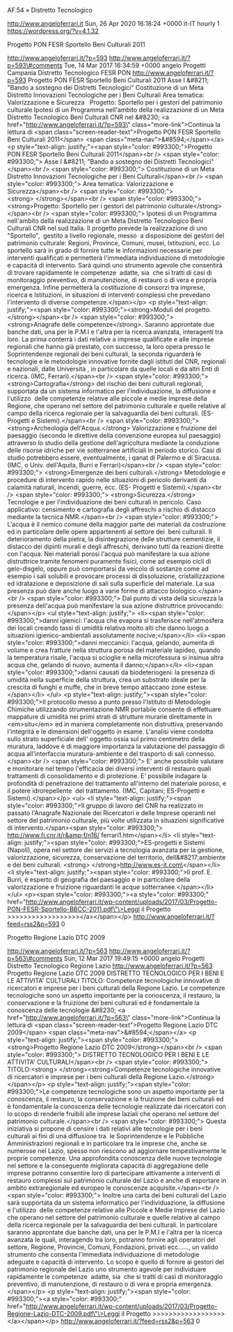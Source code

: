 AF.54 » Distretto Tecnologico

http://www.angeloferrari.it Sun, 26 Apr 2020 16:18:24 +0000 it-IT hourly 1 https://wordpress.org/?v=4.1.32

Progetto PON FESR Sportello Beni Culturali 2011

http://www.angeloferrari.it/?p=593 http://www.angeloferrari.it/?p=593\#comments Tue, 14 Mar 2017 16:34:59 +0000 angelo Progetti Campania Distretto Tecnologico FESR PON http://www.angeloferrari.it/?p=593 Progetto PON FESR Sportello Beni Culturali 2011 Asse I &\#8211; "Bando a sostegno dei Distretti Tecnologici" Costituzione di un Meta Distretto Innovazioni Tecnologiche per i Beni Culturali Area tematica: Valorizzazione e Sicurezza   Progetto: Sportello per i gestori del patrimonio culturale Ipotesi di un Programma nell'ambito della realizzazione di un Meta Distretto Tecnologico Beni Culturali CNR nel &\#8230; \<a href=\"http://www.angeloferrari.it/?p=593\" class=\"more-link\"\>Continua la lettura di \<span class=\"screen-reader-text\"\>Progetto PON FESR Sportello Beni Culturali 2011\</span\> \<span class=\"meta-nav\"\>&\#8594;\</span\>\</a\> \<p style=\"text-align: justify;\"\>\<span style=\"color: \#993300;\"\>Progetto PON FESR Sportello Beni Culturali 2011\</span\>\<br /\> \<span style=\"color: \#993300;\"\> Asse I &\#8211; "Bando a sostegno dei Distretti Tecnologici"\</span\>\<br /\> \<span style=\"color: \#993300;\"\> Costituzione di un Meta Distretto Innovazioni Tecnologiche per i Beni Culturali\</span\>\<br /\> \<span style=\"color: \#993300;\"\> Area tematica: Valorizzazione e Sicurezza\</span\>\<br /\> \<span style=\"color: \#993300;\"\> \<strong\> \</strong\>\</span\>\<br /\> \<span style=\"color: \#993300;\"\> \<strong\>Progetto: Sportello per i gestori del patrimonio culturale\</strong\>\</span\>\<br /\> \<span style=\"color: \#993300;\"\> Ipotesi di un Programma nell'ambito della realizzazione di un Meta Distretto Tecnologico Beni Culturali CNR nel sud Italia. Il progetto prevede la realizzazione di uno "Sportello",  gestito a livello regionale, messo  a disposizione dei gestori del patrimonio culturale: Regioni, Province, Comuni, musei, Istituzioni, ecc. Lo sportello sarà in grado di fornire tutte le informazioni necessarie per interventi qualificati e permetterà l'immediata individuazione di metodologie e capacità di intervento. Sarà quindi uno strumento agevole che consentirà di trovare rapidamente le competenze  adatte, sia  che si tratti di casi di monitoraggio preventivo, di manutenzione, di restauro o di vera e propria emergenza. Infine permetterà la costituzione di consorzi tra imprese, ricerca e Istituzioni, in situazioni di interventi complessi che prevedano l'intervento di diverse competenze.\</span\>\</p\> \<p style=\"text-align: justify;\"\>\<span style=\"color: \#993300;\"\>\<strong\>Moduli del progetto.\</strong\>\</span\>\<br /\> \<span style=\"color: \#993300;\"\> \<strong\>Anagrafe delle competenze\</strong\>. Saranno approntate due banche dati, una per le P.M.I e l'altra per la ricerca avanzata, interagenti tra loro. La prima conterrà i dati relative a imprese qualificate e alle imprese regionali che hanno già prestato, con successo, la loro opera presso le Soprintendenze regionali dei beni culturali, la seconda riguarderà le tecnologie e le metodologie innovative fornite dagli istituti del CNR, regionali e nazionali, dalle Università , in particolare da quelle locali e da altri Enti di ricerca. (IMC, Ferrari).\</span\>\<br /\> \<span style=\"color: \#993300;\"\> \<strong\>Cartografia\</strong\> del rischio dei beni culturali regionali, supportata da un sistema informatico per l'individuazione, la diffusione e l'utilizzo  delle competenze relative alle piccole e medie imprese della Regione, che operano nel settore del patrimonio culturale e quelle relative al campo della ricerca regionale per la salvaguardia dei beni culturali. (ES-Progetti e Sistemi).\</span\>\<br /\> \<span style=\"color: \#993300;\"\> \<strong\>Archeologia dell'Acqua.\</strong\> Valorizzazione e fruizione del paesaggio (secondo le direttive della convenzione europea sul paesaggio) attraverso lo studio della gestione dell'agricoltura mediante la conduzione delle risorse idriche per vie sotterranee artificiali in periodo storico. Casi di studio potrebbero essere, eventualmente, i qanat di Palermo e di Siracusa. (IMC, o Univ. dell'Aquila, Burri e Ferrari)\</span\>\<br /\> \<span style=\"color: \#993300;\"\> \<strong\>Emergenze dei beni culturali.\</strong\> Metodologie e procedure di intervento rapido nelle situazioni di pericolo derivanti da calamità naturali, incendi, guerre, ecc. (ES- Progetti e Sistemi).\</span\>\<br /\> \<span style=\"color: \#993300;\"\> \<strong\>Sicurezza.\</strong\> Tecnologie e per l'individuazione dei beni culturali in pericolo. Caso applicativo: censimento e cartografia degli affreschi a rischio di distacco mediante la tecnica NMR.\</span\>\<br /\> \<span style=\"color: \#993300;\"\> L'acqua è il nemico comune della maggior parte dei materiali da costruzione ed in particolare delle opere appartenenti al settore dei  beni culturali. Il deterioramento della pietra, la disintegrazione delle strutture cementizie, il distacco dei dipinti murali e degli affreschi, derivano tutti da reazioni dirette con l'acqua. Nei materiali porosi l'acqua può manifestare la sua azione distruttrice tramite fenomeni puramente fisici, come ad esempio cicli di gelo-disgelo, oppure può comportarsi da veicolo di sostanze come ad esempio i sali solubili e provocare processi di dissoluzione, cristallizzazione ed idratazione e deposizione di sali sulla superficie del materiale. La sua presenza può dare anche luogo a varie forme di attacco biologico.\</span\>\<br /\> \<span style=\"color: \#993300;\"\> Dal punto di vista della sicurezza la presenza dell'acqua può manifestare la sua azione distruttrice provocando:\</span\>\</p\> \<ul style=\"text-align: justify;\"\> \<li\>\<span style=\"color: \#993300;\"\>danni igienici: l'acqua che evapora si trasferisce nell'atmosfera dei locali creando tassi di umidità relativa molto alti che danno luogo a situazioni igienico-ambientali assolutamente nocive;\</span\>\</li\> \<li\>\<span style=\"color: \#993300;\"\>danni meccanici: l'acqua, gelando, aumenta di volume e crea fratture nella struttura porosa del materiale lapideo, quando la temperatura risale, l'acqua si scioglie e nella microfessura si insinua altra acqua che, gelando di nuovo, aumenta il danno;\</span\>\</li\> \<li\>\<span style=\"color: \#993300;\"\>danni causati da biodeteriogeni: la presenza di umidità nella superficie della struttura, crea un substrato ideale per la crescita di funghi e muffe, che in breve tempo attaccano zone estese.\</span\>\</li\> \</ul\> \<p style=\"text-align: justify;\"\>\<span style=\"color: \#993300;\"\>Il protocollo messo a punto presso l'Istituto di Metodologie Chimiche utilizzando strumentazione NMR portabile consente di effettuare mappature di umidità nei primi strati di strutture murarie direttamente in \<em\>situ\</em\> ed in maniera completamente non distruttiva, preservando l'integrità e le dimensioni dell'oggetto in esame. L'analisi viene condotta sullo strato superficiale dell' oggetto ossia sul primo centimetro della muratura, laddove è di maggiore importanza la valutazione del passaggio di acqua all'interfaccia muratura-ambiente e del trasporto di sali connesso.\</span\>\<br /\> \<span style=\"color: \#993300;\"\> E' anche possibile valutare e monitorare nel tempo l'efficacia dei diversi interventi di restauro quali trattamenti di consolidamento e di protezione. E' possibile indagare la profondità di penetrazione del trattamento all'interno del materiale poroso, e il potere idrorepellente  del trattamento. (IMC, Capitani; ES-Progetti e Sistemi).\</span\>\</p\> \<ul\> \<li style=\"text-align: justify;\"\>\<span style=\"color: \#993300;\"\>Il gruppo di lavoro del CNR ha realizzato in passato l'Anagrafe Nazionale dei Ricercatori e delle Imprese operanti nel settore del patrimonio culturale, più volte utilizzata in situazioni significative di intervento.\</span\>\<span style=\"color: \#993300;\"\> http://www.fi.cnr.it/r&amp;f/n16/ ferrari1.htm\</span\>\</li\> \<li style=\"text-align: justify;\"\>\<span style=\"color: \#993300;\"\>ES-progetti e Sistemi (Napoli), opera nel settore dei servizi a tecnologia avanzata per la gestione, valorizzazione, sicurezza, conservazione del territorio, dell&\#8217;ambiente e dei beni culturali. \<strong\> \</strong\>http://www.es-it.com\</span\>\</li\> \<li style=\"text-align: justify;\"\>\<span style=\"color: \#993300;\"\>Il prof. E. Burri, è esperto di geografia del paesaggio e in particolare della valorizzazione e fruizione riguardanti le acque sotterranee.\</span\>\</li\> \</ul\> \<p\>\<span style=\"color: \#993300;\"\>\<a style=\"color: \#993300;\" href=\"http://www.angeloferrari.it/wp-content/uploads/2017/03/Progetto-PON-FESR-Sportello-BBCC-2011.pdf\"\>Leggi il Progetto &gt;&gt;&gt;&gt;&gt;&gt;&gt;&gt;&gt;&gt;&gt;&gt;&gt;&gt;&gt;&gt;&gt;&gt;\</a\>\</span\>\</p\> http://www.angeloferrari.it/?feed=rss2&p=593 0

Progetto Regione Lazio DTC 2009

http://www.angeloferrari.it/?p=563 http://www.angeloferrari.it/?p=563\#comments Sun, 12 Mar 2017 19:49:15 +0000 angelo Progetti Distretto Tecnologico Regione Lazio http://www.angeloferrari.it/?p=563 Progetto Regione Lazio DTC 2009 DISTRETTO TECNOLOGICO PER I BENI E LE ATTIVITA' CULTURALI TITOLO: Competenze tecnologiche innovative di ricercatori e imprese per i beni culturali della Regione Lazio. Le competenze tecnologiche sono un aspetto importante per la conoscenza, il restauro, la conservazione e la fruizione dei beni culturali ed è fondamentale la conoscenza delle tecnologie &\#8230; \<a href=\"http://www.angeloferrari.it/?p=563\" class=\"more-link\"\>Continua la lettura di \<span class=\"screen-reader-text\"\>Progetto Regione Lazio DTC 2009\</span\> \<span class=\"meta-nav\"\>&\#8594;\</span\>\</a\> \<p style=\"text-align: justify;\"\>\<span style=\"color: \#993300;\"\>\<strong\>Progetto Regione Lazio DTC 2009\</strong\>\</span\>\<br /\> \<span style=\"color: \#993300;\"\> DISTRETTO TECNOLOGICO PER I BENI E LE ATTIVITA' CULTURALI\</span\>\<br /\> \<span style=\"color: \#993300;\"\> TITOLO:\<strong\> \</strong\>\<strong\>Competenze tecnologiche innovative di ricercatori e imprese per i beni culturali della Regione Lazio.\</strong\>\</span\>\</p\> \<p style=\"text-align: justify;\"\>\<span style=\"color: \#993300;\"\>Le competenze tecnologiche sono un aspetto importante per la conoscenza, il restauro, la conservazione e la fruizione dei beni culturali ed è fondamentale la conoscenza delle tecnologie realizzate dai ricercatori con lo scopo di renderle fruibili alle imprese laziali che operano nel settore del patrimonio culturale.\</span\>\<br /\> \<span style=\"color: \#993300;\"\> Questa iniziativa si propone di censire i dati relativi alle tecnologie per i beni culturali ai fini di una diffusione tra  le Soprintendenze e le Pubbliche Amministrazioni regionali e in particolare tra le imprese che, anche se numerose nel Lazio, spesso non riescono ad aggiornare tempestivamente le proprie competenze. Una approfondita conoscenza delle nuove tecnologie nel settore e la conseguente migliorata capacità di aggregazione delle imprese potranno consentire loro di partecipare attivamente a interventi di restauro complessi sul patrimonio culturale del Lazio e anche di esportare in ambito extraregionale ed europeo le conoscenze acquisite.\</span\>\<br /\> \<span style=\"color: \#993300;\"\> Inoltre una carta dei beni culturali del Lazio sarà supportata da un sistema informatico per l'individuazione, la diffusione e l'utilizzo  delle competenze relative alle Piccole e Medie Imprese del Lazio che operano nel settore del patrimonio culturale e quelle relative al campo della ricerca regionale per la salvaguardia dei beni culturali. In particolare saranno approntate due banche dati, una per le P.M.I e l'altra per la ricerca avanzata le quali, interagendo tra loro, potranno fornire agli operatori del settore, Regione, Provincie, Comuni, Fondazioni, privati ecc......, un valido strumento che consenta l'immediata individuazione di metodologie adeguate e capacità di intervento. Lo scopo è quello di fornire ai gestori del patrimonio regionale del Lazio uno strumento agevole per individuare rapidamente le competenze  adatte, sia  che si tratti di casi di monitoraggio preventivo, di manutenzione, di restauro o di vera e propria emergenza.\</span\>\</p\> \<p style=\"text-align: justify;\"\>\<span style=\"color: \#993300;\"\>\<a style=\"color: \#993300;\" href=\"http://www.angeloferrari.it/wp-content/uploads/2017/03/Progetto-Regione-Lazio-DTC-2009.pdf\"\>Leggi il Progetto &gt;&gt;&gt;&gt;&gt;&gt;&gt;&gt;&gt;&gt;&gt;&gt;&gt;&gt;&gt;&gt;&gt;&gt;\</a\>\</span\>\</p\> http://www.angeloferrari.it/?feed=rss2&p=563 0
